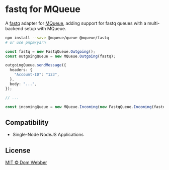 # fastq for MQueue

A [fastq](https://github.com/mcollina/fastq) adapter for
[MQueue](https://github.com/domwebber/mqueue/blob/main/packages/queue/README.md),
adding support for fastq queues with a multi-backend setup with MQueue.

```bash
npm install --save @mqueue/queue @mqueue/fastq
# or use pnpm/yarn
```

```ts
const fastq = new FastqQueue.Outgoing();
const outgoingQueue = new MQueue.Outgoing(fastq);

outgoingQueue.sendMessage({
  headers: {
    "Account-ID": "123",
  },
  body: "...",
});

// ...

const incomingQueue = new MQueue.Incoming(new FastqQueue.Incoming(fastq));
```

## Compatibility

- Single-Node NodeJS Applications

## License

[MIT © Dom Webber](./LICENSE)
